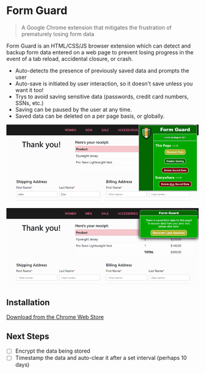 # Form Guard
> A Google Chrome extension that mitigates the frustration of prematurely losing form data

Form Guard is an HTML/CSS/JS browser extension which can detect and backup form data entered on a web page to prevent losing progress in the event of a tab reload, accidental closure, or crash.

* Auto-detects the presence of previously saved data and prompts the user
* Auto-save is initiated by user interaction, so it doesn't save unless you want it too!
* Trys to avoid saving sensitive data (passwords, credit card numbers, SSNs, etc.)
* Saving can be paused by the user at any time.
* Saved data can be deleted on a per page basis, or globally.

![](images/form-guard-screenshot-1.png)

![](images/form-guard-screenshot-2.png)

## Installation

[Download from the Chrome Web Store](http://)

## Next Steps

- [ ] Encrypt the data being stored
- [ ] Timestamp the data and auto-clear it after a set interval (perhaps 10 days)